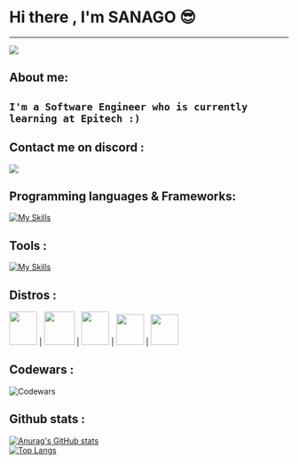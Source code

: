 # Hi there , I'm SANAGO 😎
---
<img src="https://wallpaperaccess.com/full/2825724.gif">

## About me:

`I'm a Software Engineer who is currently learning at Epitech :)`
---

## Contact me on discord :
<img src="https://discord.c99.nl/widget/theme-4/665623097973669888.png">

## Programming languages & Frameworks:
[![My Skills](https://skillicons.dev/icons?i=c,js,html,css,sass,nodejs,react,electron)](https://skillicons.dev)

## Tools :
[![My Skills](https://skillicons.dev/icons?i=vscode,visualstudio,mongodb,neovim)](https://skillicons.dev)

## Distros :
<p>
<img src="https://cdn.discordapp.com/attachments/998966700806508684/1042939119719952496/unknown.png" height=60px width=50px> | 
<img src="https://cdn.discordapp.com/attachments/998966700806508684/1042939754720804874/unknown.png" height=60px width=55px> | 
<img src="https://duckduckgo.com/i/3a8cda34.png" height=60px width=50px> | 
<img src="https://media.discordapp.net/attachments/998966700806508684/1042940125035900938/unknown.png" height=55px width=50px> | 
<img src="https://cdn.discordapp.com/attachments/1003624877758103604/1047085023750279168/unknown.png" height=55px width=50px>
</p>

## Codewars :
![Codewars](https://www.codewars.com/users/SANAGOdev/badges/large)

## Github stats :
[![Anurag's GitHub stats](https://github-readme-stats-git-masterrstaa-rickstaa.vercel.app/api?username=SANAGOdev&show_icons=true&include_all_commits=true&count_private=true&theme=tokyonight)](https://github.com/anuraghazra/github-readme-stats)<br>
[![Top Langs](https://github-readme-stats-git-masterrstaa-rickstaa.vercel.app/api/top-langs/?username=SANAGOdev&&theme=tokyonight&layout=compact&langs_count=10)](https://github.com/anuraghazra/github-readme-stats)<br>
